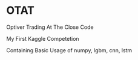 # OTAT
Optiver Trading At The Close Code

My First Kaggle Competetion

Containing Basic Usage of numpy, lgbm, cnn, lstm
